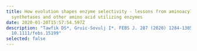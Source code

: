```yaml
---
title: How evolution shapes enzyme selectivity - lessons from aminoacyl-tRNA
  synthetases and other amino acid utilizing enzymes
date: 2020-01-20T15:57:54.597Z
description: "Tawfik DS*, Gruic-Sovulj I*. FEBS J. 287 (2020) 1284-1305. doi:
  10.1111/febs.15199"
selected: false
---
```

